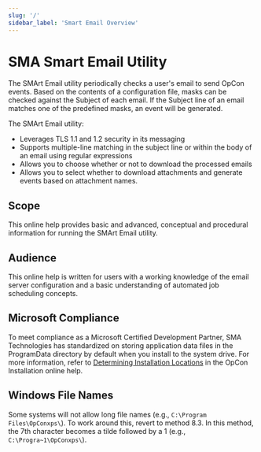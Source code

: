 ```yaml
---
slug: '/'
sidebar_label: 'Smart Email Overview'
---
```


# SMA Smart Email Utility 

The SMArt Email utility periodically checks a user's email to send OpCon events. Based on the contents of a configuration file, masks can be checked against the Subject of each email. If the Subject line of an email matches one of the predefined masks, an event will be generated.
 
The SMArt Email utility:

* Leverages TLS 1.1 and 1.2 security in its messaging
* Supports multiple-line matching in the subject line or within the body of an email using regular expressions
* Allows you to choose whether or not to download the processed emails
* Allows you to select whether to download attachments and generate events based on attachment names.

## Scope

This online help provides basic and advanced, conceptual and procedural information for running the SMArt Email utility.

## Audience

This online help is written for users with a working knowledge of the email server configuration and a basic understanding of automated job scheduling concepts.

## Microsoft Compliance

To meet compliance as a Microsoft Certified Development Partner, SMA Technologies has standardized on storing application data files in the ProgramData directory by default when you install to the system drive. For more information, refer to [Determining Installation Locations](https://help.smatechnologies.com/opcon/core/installation/system-requirements#determining-installation-locations) in the OpCon Installation online help.

## Windows File Names

Some systems will not allow long file names (e.g., ```C:\Program Files\OpConxps\```). To work around this, revert to method 8.3. In this method, the 7th character becomes a tilde followed by a 1 (e.g., ```C:\Progra~1\OpConxps\```).